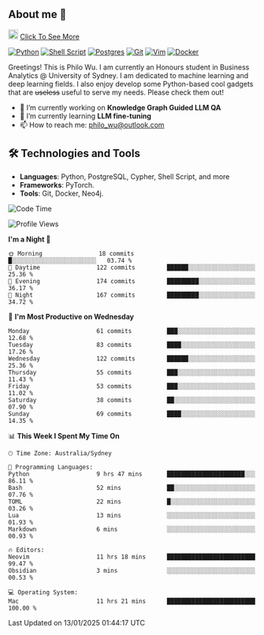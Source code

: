 ## About me 🤗

<a href="#"><img src="https://media.giphy.com/media/hvRJCLFzcasrR4ia7z/giphy.gif" width="20px" height="20px"></a> [Click To See More](https://codeboyphilo.github.io)

[![Python](https://img.shields.io/badge/python-3670A0?style=for-the-badge&logo=python&logoColor=ffdd54)](#)
[![Shell Script](https://img.shields.io/badge/shell_script-%23121011.svg?style=for-the-badge&logo=gnu-bash&logoColor=white)](#)
[![Postgres](https://img.shields.io/badge/postgres-%23316192.svg?style=for-the-badge&logo=postgresql&logoColor=white)](#)
[![Git](https://img.shields.io/badge/git-%23F05033.svg?style=for-the-badge&logo=git&logoColor=white)](#)
[![Vim](https://img.shields.io/badge/VIM-%2311AB00.svg?style=for-the-badge&logo=vim&logoColor=white)](#)
[![Docker](https://img.shields.io/badge/docker-%230db7ed.svg?style=for-the-badge&logo=docker&logoColor=white)](#)

Greetings! This is Philo Wu. I am currently an Honours student in Business Analytics \@ University of Sydney. I am dedicated to machine learning and deep learning fields. I also enjoy develop some Python-based cool gadgets that are ~~useless~~ useful to serve my needs. Please check them out!

- 🔭 I’m currently working on **Knowledge Graph Guided LLM QA**
- 🌱 I’m currently learning **LLM fine-tuning**
- 📫 How to reach me: philo_wu@outlook.com

## 🛠 Technologies and Tools
- **Languages**: Python, PostgreSQL, Cypher, Shell Script, and more
- **Frameworks**: PyTorch.
- **Tools**: Git, Docker, Neo4j.

<!--START_SECTION:waka-->
![Code Time](http://img.shields.io/badge/Code%20Time-663%20hrs%2051%20mins-blue)

![Profile Views](http://img.shields.io/badge/Profile%20Views-2-blue)

**I'm a Night 🦉** 

```text
🌞 Morning                18 commits          █░░░░░░░░░░░░░░░░░░░░░░░░   03.74 % 
🌆 Daytime                122 commits         ██████░░░░░░░░░░░░░░░░░░░   25.36 % 
🌃 Evening                174 commits         █████████░░░░░░░░░░░░░░░░   36.17 % 
🌙 Night                  167 commits         █████████░░░░░░░░░░░░░░░░   34.72 % 
```
📅 **I'm Most Productive on Wednesday** 

```text
Monday                   61 commits          ███░░░░░░░░░░░░░░░░░░░░░░   12.68 % 
Tuesday                  83 commits          ████░░░░░░░░░░░░░░░░░░░░░   17.26 % 
Wednesday                122 commits         ██████░░░░░░░░░░░░░░░░░░░   25.36 % 
Thursday                 55 commits          ███░░░░░░░░░░░░░░░░░░░░░░   11.43 % 
Friday                   53 commits          ███░░░░░░░░░░░░░░░░░░░░░░   11.02 % 
Saturday                 38 commits          ██░░░░░░░░░░░░░░░░░░░░░░░   07.90 % 
Sunday                   69 commits          ████░░░░░░░░░░░░░░░░░░░░░   14.35 % 
```


📊 **This Week I Spent My Time On** 

```text
🕑︎ Time Zone: Australia/Sydney

💬 Programming Languages: 
Python                   9 hrs 47 mins       ██████████████████████░░░   86.11 % 
Bash                     52 mins             ██░░░░░░░░░░░░░░░░░░░░░░░   07.76 % 
TOML                     22 mins             █░░░░░░░░░░░░░░░░░░░░░░░░   03.26 % 
Lua                      13 mins             ░░░░░░░░░░░░░░░░░░░░░░░░░   01.93 % 
Markdown                 6 mins              ░░░░░░░░░░░░░░░░░░░░░░░░░   00.93 % 

🔥 Editors: 
Neovim                   11 hrs 18 mins      █████████████████████████   99.47 % 
Obsidian                 3 mins              ░░░░░░░░░░░░░░░░░░░░░░░░░   00.53 % 

💻 Operating System: 
Mac                      11 hrs 21 mins      █████████████████████████   100.00 % 
```


 Last Updated on 13/01/2025 01:44:17 UTC
<!--END_SECTION:waka-->
